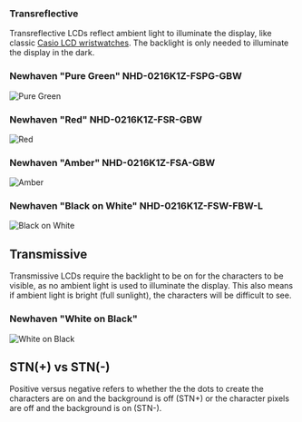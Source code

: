 ### Transreflective
Transreflective LCDs reflect ambient light to illuminate the display, like classic [Casio LCD wristwatches](https://www.amazon.com/dp/B000GAYQKY?tag=httpcapnbrnet-20&camp=0&creative=0&linkCode=as4&creativeASIN=B000GAYQKY&adid=03N3JA35NT3Z7QX3XCC3&). The backlight is only needed to illuminate the display in the dark.

### Newhaven "Pure Green" NHD-0216K1Z-FSPG-GBW
![Pure Green](https://lh4.googleusercontent.com/-6DNMW4xfi8g/Ut1GqVhtA3I/AAAAAAAABtI/K9GftFTba-E/s400/IMG_1931.JPG)

### Newhaven "Red" NHD-0216K1Z-FSR-GBW
![Red](https://lh4.googleusercontent.com/-JMO_ZoXf7ho/Ut1Gq4Cn45I/AAAAAAAABtM/kLnCSaAhnCU/s400/IMG_1928.JPG)

### Newhaven "Amber" NHD-0216K1Z-FSA-GBW
![Amber](https://lh3.googleusercontent.com/-8qR_hryghrg/U4z-RxnP-LI/AAAAAAAAB04/W2x_31kR-OE/s400/IMG_2098.JPG)

### Newhaven "Black on White" NHD-0216K1Z-FSW-FBW-L
![Black on White](https://lh3.googleusercontent.com/-MhyxMTj-16I/UuqHDpQ-OOI/AAAAAAAABto/UiBJLDyEf1s/s800/LCD-BlackWhite.jpg)
## Transmissive
Transmissive LCDs require the backlight to be on for the characters to be visible, as no ambient light is used to illuminate the display. This also means if ambient light is bright (full sunlight), the characters will be difficult to see.

### Newhaven "White on Black"
![White on Black](https://lh4.googleusercontent.com/-x_79JlkRU0U/Tzc8yBUIEOI/AAAAAAAAApg/UR32IDNpP3g/s400/IMG_0738.JPG)

## STN(+) vs STN(-)
Positive versus negative refers to whether the the dots to create the characters are on and the background is off (STN+) or the character pixels are off and the background is on (STN-).